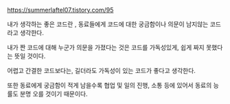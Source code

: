 https://summerlaftel07.tistory.com/95


내가 생각하는 좋은 코드란 , 동료들에게 코드에 대한 궁금함이나 의문이 남지않는 코드라고 생각한다.

내가 짠 코드에 대해 누군가 의문을 가졌다는 것은 코드를 가독성있게, 쉽게 짜지 못했다는 뜻일 것이다.

 

어렵고 간결한 코드보다는, 길더라도 가독성이 있는 코드가 좋다고 생각한다.

또한 동료에게 궁금함이 적게 남을수록 협업 및 일의 진행, 소통 등에 있어서 동료의 능률도 분명 오를 것이기 때문이다. 

